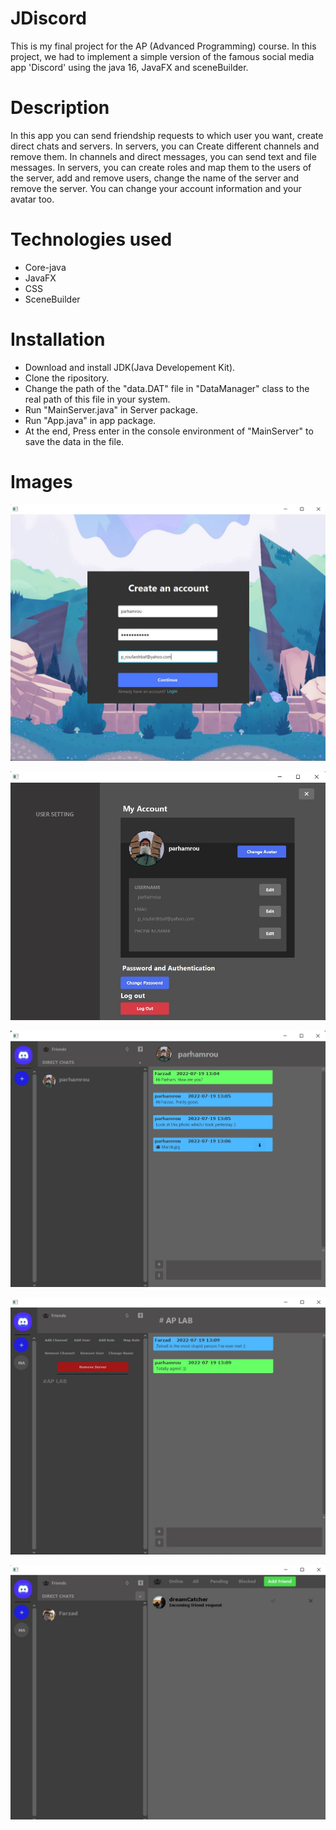 # JDiscord
This is my final project for the AP (Advanced Programming) course. In this project, we had to implement a simple version of the famous social media 
app 'Discord' using the java 16, JavaFX and sceneBuilder.
# Description
In this app you can send friendship requests to which user you want, create direct chats and servers. In servers, you can Create different channels
and remove them.
In channels and direct messages, you can send text and file messages. In servers, you can create roles and map them 
to the users of the server, add and remove users, change the name of the server and remove the server.
You can change your account information and your avatar too.
# Technologies used
- Core-java
- JavaFX
- CSS
- SceneBuilder
# Installation
- Download and install JDK(Java Developement Kit).
- Clone the ripository.
- Change the path of the "data.DAT" file in "DataManager" class to the real path of this file in your system.
- Run "MainServer.java" in Server package.
- Run "App.java" in app package.
- At the end, Press enter in the console environment of "MainServer" to save the data in the file.
# Images
![](images/SignUp.jpg)

![](images/Profile.jpg)

![](images/PVChat.jpg)

![](images/Server.jpg)

![](images/Friends.jpg)
